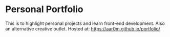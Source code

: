 # Personal Portfolio 
This is to highlight personal projects and learn front-end development. Also an alternative creative outlet.
Hosted at: https://aar0m.github.io/portfolio/